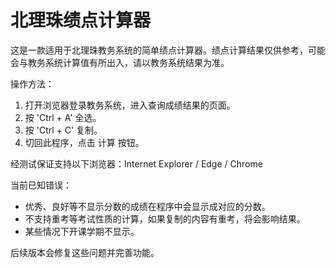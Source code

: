 # 北理珠绩点计算器
这是一款适用于北理珠教务系统的简单绩点计算器。绩点计算结果仅供参考，可能会与教务系统计算值有所出入，请以教务系统结果为准。

操作方法：

1. 打开浏览器登录教务系统，进入查询成绩结果的页面。
2. 按 'Ctrl + A' 全选。
3. 按 'Ctrl + C' 复制。
4. 切回此程序，点击 计算 按钮。

经测试保证支持以下浏览器：Internet Explorer / Edge / Chrome

当前已知错误：

* 优秀、良好等不显示分数的成绩在程序中会显示成对应的分数。
* 不支持重考等考试性质的计算，如果复制的内容有重考，将会影响结果。
* 某些情况下开课学期不显示。

后续版本会修复这些问题并完善功能。
